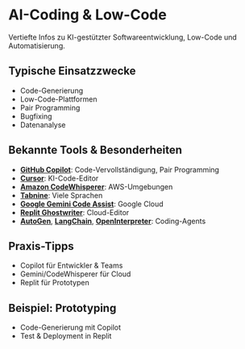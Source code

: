 # AI-Coding & Low-Code

Vertiefte Infos zu KI-gestützter Softwareentwicklung, Low-Code und Automatisierung.

## Typische Einsatzzwecke
- Code-Generierung
- Low-Code-Plattformen
- Pair Programming
- Bugfixing
- Datenanalyse

## Bekannte Tools & Besonderheiten
- [**GitHub Copilot**](tools/github_copilot.md): Code-Vervollständigung, Pair Programming
- [**Cursor**](tools/cursor.md): KI-Code-Editor
- [**Amazon CodeWhisperer**](tools/amazon_codewhisperer.md): AWS-Umgebungen
- [**Tabnine**](tools/tabnine.md): Viele Sprachen
- [**Google Gemini Code Assist**](tools/google_gemini_code_assist.md): Google Cloud
- [**Replit Ghostwriter**](tools/replit_ghostwriter.md): Cloud-Editor
- [**AutoGen**](tools/autogen.md), [**LangChain**](tools/langchain.md), [**OpenInterpreter**](tools/openinterpreter.md): Coding-Agents

## Praxis-Tipps
- Copilot für Entwickler & Teams
- Gemini/CodeWhisperer für Cloud
- Replit für Prototypen

## Beispiel: Prototyping
- Code-Generierung mit Copilot
- Test & Deployment in Replit

